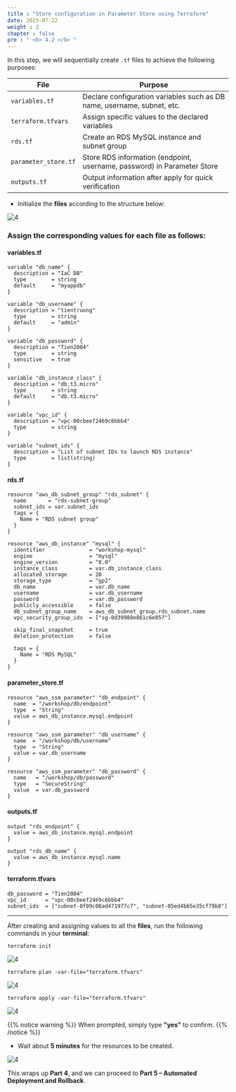 ```yaml
---
title : "Store configuration in Parameter Store using Terraform"
date: 2025-07-22
weight : 2
chapter : false
pre : " <b> 4.2 </b> "
---
```


In this step, we will sequentially create `.tf` files to achieve the following purposes:

| File                 | Purpose                                                                 |
| -------------------- | ----------------------------------------------------------------------- |
| `variables.tf`       | Declare configuration variables such as DB name, username, subnet, etc.|
| `terraform.tfvars`   | Assign specific values to the declared variables                        |
| `rds.tf`             | Create an RDS MySQL instance and subnet group                           |
| `parameter_store.tf` | Store RDS information (endpoint, username, password) in Parameter Store |
| `outputs.tf`         | Output information after apply for quick verification                   |

- Initialize the **files** according to the structure below:

![4](/images/imageAWS/511.png)

### Assign the corresponding values for each **file** as follows:

#### **variables.tf**
```
variable "db_name" {
  description = "IaC DB"
  type        = string
  default     = "myappdb"
}

variable "db_username" {
  description = "tientruong"
  type        = string
  default     = "admin"
}

variable "db_password" {
  description = "Tien2004"
  type        = string
  sensitive   = true
}

variable "db_instance_class" {
  description = "db.t3.micro"
  type        = string
  default     = "db.t3.micro"
}

variable "vpc_id" {
  description = "vpc-00cbeef2469c6bbb4"
  type        = string
}

variable "subnet_ids" {
  description = "List of subnet IDs to launch RDS instance"
  type        = list(string)
}
```

#### **rds.tf**
```
resource "aws_db_subnet_group" "rds_subnet" {
  name       = "rds-subnet-group"
  subnet_ids = var.subnet_ids
  tags = {
    Name = "RDS subnet group"
  }
}

resource "aws_db_instance" "mysql" {
  identifier              = "workshop-mysql"
  engine                  = "mysql"
  engine_version          = "8.0"
  instance_class          = var.db_instance_class
  allocated_storage       = 20
  storage_type            = "gp2"
  db_name                 = var.db_name
  username                = var.db_username
  password                = var.db_password
  publicly_accessible     = false
  db_subnet_group_name    = aws_db_subnet_group.rds_subnet.name
  vpc_security_group_ids  = ["sg-0d39988e861c6e057"]

  skip_final_snapshot     = true
  deletion_protection     = false

  tags = {
    Name = "RDS MySQL"
  }
}
```

#### **parameter_store.tf**
```
resource "aws_ssm_parameter" "db_endpoint" {
  name  = "/workshop/db/endpoint"
  type  = "String"
  value = aws_db_instance.mysql.endpoint
}

resource "aws_ssm_parameter" "db_username" {
  name  = "/workshop/db/username"
  type  = "String"
  value = var.db_username
}

resource "aws_ssm_parameter" "db_password" {
  name   = "/workshop/db/password"
  type   = "SecureString"
  value  = var.db_password
}
```

#### **outputs.tf**
```
output "rds_endpoint" {
  value = aws_db_instance.mysql.endpoint
}

output "rds_db_name" {
  value = aws_db_instance.mysql.name
}
```

#### **terraform.tfvars**
```
db_password = "Tien2004"
vpc_id      = "vpc-00cbeef2469c6bbb4"
subnet_ids  = ["subnet-0f09c08ad471977c7", "subnet-05ed4b65e35cf79b8"]
```

---

After creating and assigning values to all the **files**, run the following commands in your **terminal**:

```
terraform init
```
![4](/images/imageAWS/42.png)

```
terraform plan -var-file="terraform.tfvars"
```
![4](/images/imageAWS/43.png)

```
terraform apply -var-file="terraform.tfvars"
```
![4](/images/imageAWS/45.png)

{{% notice warning %}}
When prompted, simply type **"yes"** to confirm.
{{% /notice %}}

- Wait about **5 minutes** for the resources to be created.

![4](/images/imageAWS/46.png)

This wraps up **Part 4**, and we can proceed to **Part 5 – Automated Deployment and Rollback**.
